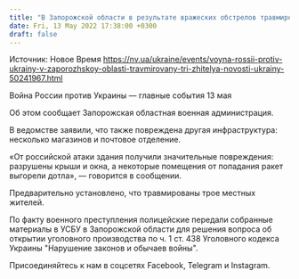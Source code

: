 ```yaml
---
title: "В Запорожской области в результате вражеских обстрелов травмированы три жителя, повреждены дома — ОВА"
date: Fri, 13 May 2022 17:38:00 +0300
draft: false
---
```

Источник: Новое Время https://nv.ua/ukraine/events/voyna-rossii-protiv-ukrainy-v-zaporozhskoy-oblasti-travmirovany-tri-zhitelya-novosti-ukrainy-50241967.html


Война России против Украины — главные события 13 мая

Об этом сообщает Запорожская областная военная администрация.

В ведомстве заявили, что также повреждена другая инфраструктура: несколько магазинов и почтовое отделение.

«От российской атаки здания получили значительные повреждения: разрушены крыши и окна, а некоторые помещения от попадания ракет выгорели дотла», — говорится в сообщении.

Предварительно установлено, что травмированы трое местных жителей.

По факту военного преступления полицейские передали собранные материалы в УСБУ в Запорожской области для решения вопроса об открытии уголовного производства по ч. 1 ст. 438 Уголовного кодекса Украины "Нарушение законов и обычаев войны".

Присоединяйтесь к нам в соцсетях Facebook, Telegram и Instagram.
